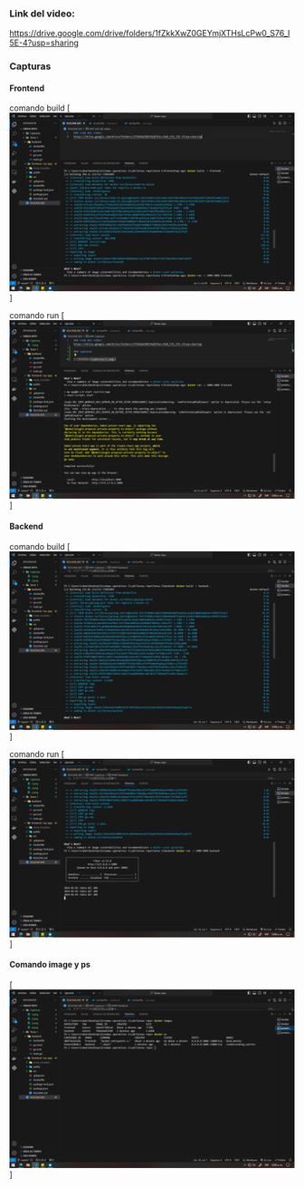 ### Link del video:
https://drive.google.com/drive/folders/1fZkkXwZ0GEYmjXTHsLcPw0_S76_I5E-4?usp=sharing

### Capturas

#### Frontend
comando build
[![fronten](Capturas/1.png)]

comando run
[![alt](Capturas/2.png)]

#### Backend
comando build
[![alt](Capturas/3.png)]

comando run
[![alt](Capturas/4.png)]

#### Comando image y ps
[![alt](capturas/5.png)]
